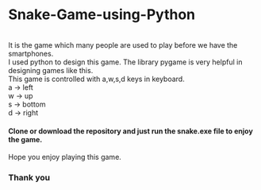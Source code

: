 # Snake-Game-using-Python
<br>
It is the game which many people are used to play before we have the smartphones.
<br>
I used python to design this game. The library pygame is very helpful in designing games like this.
<br>
This game is controlled with a,w,s,d keys in keyboard.
<br>
a -> left
<br>
w -> up
<br>
s -> bottom
<br>
d -> right

#### Clone or download the repository and just run the snake.exe file to enjoy the game.
Hope you enjoy playing this game.

### Thank you
